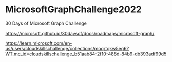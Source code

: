 # MicrosoftGraphChallenge2022

30 Days of Microsoft Graph Challenge

https://microsoft.github.io/30daysof/docs/roadmaps/microsoft-graph/

https://learn.microsoft.com/en-us/users/cloudskillschallenge/collections/moqrtgkw5eq6?WT.mc_id=cloudskillschallenge_b51aab84-2f10-488d-84b9-db393adf99d5